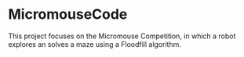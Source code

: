 # MicromouseCode
This project focuses on the Micromouse Competition, in which a robot explores an solves a maze using a Floodfill algorithm.

